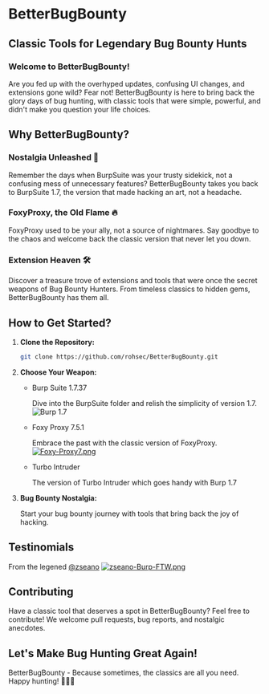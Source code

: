 # BetterBugBounty

## Classic Tools for Legendary Bug Bounty Hunts

### Welcome to BetterBugBounty!

Are you fed up with the overhyped updates, confusing UI changes, and extensions gone wild? Fear not! BetterBugBounty is here to bring back the glory days of bug hunting, with classic tools that were simple, powerful, and didn't make you question your life choices.

## Why BetterBugBounty?

### Nostalgia Unleashed 🚀

Remember the days when BurpSuite was your trusty sidekick, not a confusing mess of unnecessary features? BetterBugBounty takes you back to BurpSuite 1.7, the version that made hacking an art, not a headache.

### FoxyProxy, the Old Flame 🔥

FoxyProxy used to be your ally, not a source of nightmares. Say goodbye to the chaos and welcome back the classic version that never let you down.

### Extension Heaven 🛠️

Discover a treasure trove of extensions and tools that were once the secret weapons of Bug Bounty Hunters. From timeless classics to hidden gems, BetterBugBounty has them all.

## How to Get Started?

1. **Clone the Repository:**
   ```bash
   git clone https://github.com/rohsec/BetterBugBounty.git
   ```

2. **Choose Your Weapon:**
    
    * Burp Suite 1.7.37

        Dive into the BurpSuite folder and relish the simplicity of version 1.7.
        ![Burp 1.7](https://pbs.twimg.com/media/F1jweK2akAE3cRy?format=png&name=large)
        
    * Foxy Proxy 7.5.1

        Embrace the past with the classic version of FoxyProxy.
        [![Foxy-Proxy7.png](https://i.postimg.cc/jdk2bw94/Foxy-Proxy7.png)](https://postimg.cc/CzkSC1wR)


    * Turbo Intruder

        The version of Turbo Intruder which goes handy with Burp 1.7

3. **Bug Bounty Nostalgia:**
    
    Start your bug bounty journey with tools that bring back the joy of hacking.

## Testinomials

From the legened [@zseano](https://github.com/zseano)
[![zseano-Burp-FTW.png](https://i.postimg.cc/FKwn5ZgX/zseano-Burp-FTW.png)](https://postimg.cc/v1Lv55N0)

## Contributing

Have a classic tool that deserves a spot in BetterBugBounty? Feel free to contribute! We welcome pull requests, bug reports, and nostalgic anecdotes.

## Let's Make Bug Hunting Great Again!

BetterBugBounty - Because sometimes, the classics are all you need. Happy hunting! 🕵️‍♂️✨
